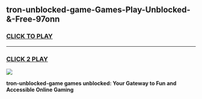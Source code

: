 
## tron-unblocked-game-Games-Play-Unblocked-&-Free-97onn
<h3>
<a href="https://premium76.site?title=tron-unblocked-game&ref=24A">CLICK TO PLAY</a></h3>
<hr>

<h3>
<a href="https://premium76.site?title=tron-unblocked-game&ref=24A">CLICK 2 PLAY</a>
  
</h3>

<a href="https://premium76.site?title=tron-unblocked-game&ref=24A"><img src="https://clearcache.store/games.png"></a>


**tron-unblocked-game games unblocked: Your Gateway to Fun and Accessible Online Gaming**
